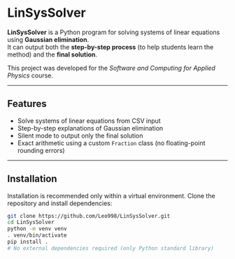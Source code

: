 # LinSysSolver

**LinSysSolver** is a Python program for solving systems of linear equations using **Gaussian elimination**.  
It can output both the **step-by-step process** (to help students learn the method) and the **final solution**.

This project was developed for the *Software and Computing for Applied Physics* course.

---

## Features
- Solve systems of linear equations from CSV input
- Step-by-step explanations of Gaussian elimination
- Silent mode to output only the final solution
- Exact arithmetic using a custom `Fraction` class (no floating-point rounding errors)

---

## Installation
Installation is recommended only within a virtual environment.
Clone the repository and install dependencies:

```bash
git clone https://github.com/Leo998/LinSysSolver.git
cd LinSysSolver
python -m venv venv
. venv/bin/activate
pip install .
# No external dependencies required (only Python standard library)
